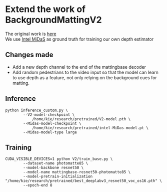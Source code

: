 # Extend the work of BackgroundMattingV2
The original work is [here](https://github.com/PeterL1n/BackgroundMattingV2)  
We use [Intel MiDaS](https://github.com/intel-isl/MiDaS) as ground truth for training our own depth estimator

## Changes made
* Add a new depth channel to the end of the mattingbase decoder
* Add random pedestrians to the video input so that the model can learn to use depth as a feature, not only relying on the background cues for matting.

## Inference
```
python inference_custom.py \
        --V2-model-checkpoint \
            /home/kie/research/pretrained/V2-model.pth \
        --Midas-model-checkpoint \
            /home/kie/research/pretrained/intel-MiDas-model.pt \
        --Midas-model-type large
```

## Training
```
CUDA_VISIBLE_DEVICES=1 python V2/train_base.py \
        --dataset-name photomatte85 \
        --model-backbone resnet50 \
        --model-name mattingbase-resnet50-photomatte85 \
        --model-pretrain-initialization "/home/kie/research/pretrained/best_deeplabv3_resnet50_voc_os16.pth" \
        --epoch-end 8
```


